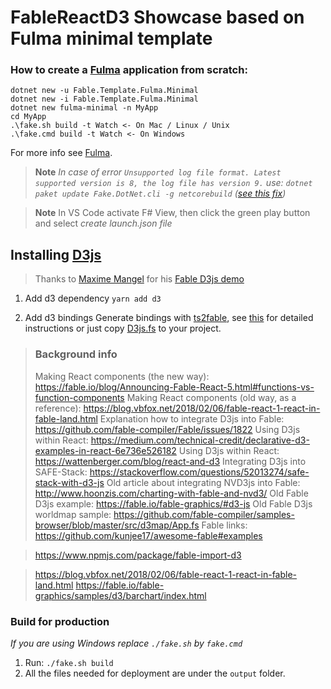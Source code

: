 # FableReactD3 Showcase based on Fulma minimal template


### How to create a [Fulma](https://fulma.github.io/Fulma/#template) application from scratch:

```
dotnet new -u Fable.Template.Fulma.Minimal
dotnet new -i Fable.Template.Fulma.Minimal
dotnet new fulma-minimal -n MyApp
cd MyApp
.\fake.sh build -t Watch <- On Mac / Linux / Unix
.\fake.cmd build -t Watch <- On Windows
```
For more info see [Fulma](https://mangelmaxime.github.io/Fulma/).


> **Note** _In case of error `Unsupported log file format. Latest supported version is 8, the log file has version 9.`
use: `dotnet paket update Fake.DotNet.cli -g netcorebuild` ([see this fix](https://github.com/fable-compiler/fable-elmish-electron-material-ui-demo/pull/14))_

> **Note** In VS Code activate F# View, then click the green play button and select _create launch.json file_


## Installing [D3js](https://d3js.org/)
> Thanks to [Maxime Mangel](https://github.com/MangelMaxime) for his [Fable D3js demo](https://github.com/MangelMaxime/fable-d3js-demo)

1. Add d3 dependency
```yarn add d3```

2. Add d3 bindings
Generate bindings with [ts2fable](https://fable.io/ts2fable/), see [this](https://github.com/fable-compiler/Fable/issues/1822#issuecomment-486270438) for detailed instructions
or just copy [D3js.fs](https://raw.githubusercontent.com/MangelMaxime/fable-d3js-demo/master/src/D3.fs) to your project.


> ### Background info
> Making React components (the new way): https://fable.io/blog/Announcing-Fable-React-5.html#functions-vs-function-components
> Making React components (old way, as a reference): https://blog.vbfox.net/2018/02/06/fable-react-1-react-in-fable-land.html
> Explanation how to integrate D3js into Fable: https://github.com/fable-compiler/Fable/issues/1822
> Using D3js within React: https://medium.com/technical-credit/declarative-d3-examples-in-react-6e736e526182
> Using D3js within React: https://wattenberger.com/blog/react-and-d3
> Integrating D3js into SAFE-Stack: https://stackoverflow.com/questions/52013274/safe-stack-with-d3-js
> Old article about integrating NVD3js into Fable: http://www.hoonzis.com/charting-with-fable-and-nvd3/
> Old Fable D3js example: https://fable.io/fable-graphics/#d3-js
> Old Fable D3js worldmap sample: https://github.com/fable-compiler/samples-browser/blob/master/src/d3map/App.fs
> Fable links: https://github.com/kunjee17/awesome-fable#examples

> https://www.npmjs.com/package/fable-import-d3

> https://blog.vbfox.net/2018/02/06/fable-react-1-react-in-fable-land.html
> https://fable.io/fable-graphics/samples/d3/barchart/index.html





### Build for production

*If you are using Windows replace `./fake.sh` by `fake.cmd`*

1. Run: `./fake.sh build`
2. All the files needed for deployment are under the `output` folder.
